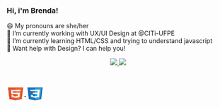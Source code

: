 ### Hi, i'm Brenda!

😄 My pronouns are she/her <br>
💎 I’m currently working with UX/UI Design at @CITi-UFPE <br>
🌱 I’m currently learning HTML/CSS and trying to understand javascript <br>
💬 Want help with Design? I can help you!


<div align="center">
  <a href="https://github.com/bnbsv">
  <img height="160em" src="https://github-readme-stats.vercel.app/api?username=bnbsv&show_icons=true&theme=tokyonight&include_all_commits=true&count_private=true"/>
  <img height="160em" src="https://github-readme-stats.vercel.app/api/top-langs/?username=bnbsv&layout=compact&langs_count=7&theme=tokyonight"/>
</div>

##

<div style="display: inline_block"><br>
  <img align="center" alt="bnbsv-HTML" height="30" width="40" src="https://raw.githubusercontent.com/devicons/devicon/master/icons/html5/html5-original.svg">
  <img align="center" alt="bnbsv-CSS" height="30" width="40" src="https://raw.githubusercontent.com/devicons/devicon/master/icons/css3/css3-original.svg">
</div>


